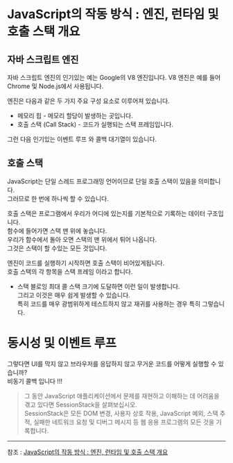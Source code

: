 
# JavaScript의 작동 방식 : 엔진, 런타임 및 호출 스택 개요

## 자바 스크립트 엔진
자바 스크립트 엔진의 인기있는 예는 Google의 V8 엔진입니다. V8 엔진은 예를 들어 Chrome 및 Node.js에서 사용됩니다.  

엔진은 다음과 같은 두 가지 주요 구성 요소로 이루어져 있습니다.   
- 메모리 힙 - 메모리 할당이 발생하는 곳입니다.  
- 호출 스택 (Call Stack) - 코드가 실행되는 스택 프레임입니다.  

그런 다음 인기있는 이벤트 루프 와 콜백 대기열이 있습니다.  

## 호출 스택
JavaScript는 단일 스레드 프로그래밍 언어이므로 단일 호출 스택이 있음을 의미합니다.  
그러므로 한 번에 하나씩 할 수 있습니다.  

호출 스택은 프로그램에서 우리가 어디에 있는지를 기본적으로 기록하는 데이터 구조입니다.  
함수에 들어가면 스택 맨 위에 놓습니다.  
우리가 함수에서 돌아 오면 스택의 맨 위에서 튀어 나옵니다.  
그것은 스택이 할 수있는 모든 것입니다.  

엔진이 코드를 실행하기 시작하면 호출 스택이 비어있게됩니다.  
호출 스택의 각 항목을 스택 프레임 이라고 합니다.  

- 스택 블로잉
최대 콜 스택 크기에 도달하면 이런 일이 발생합니다.  
그리고 이것은 매우 쉽게 발생할 수 있습니다.  
특히 코드를 매우 광범위하게 테스트하지 않고 재귀를 사용하는 경우 특히 그렇습니다.  

# 동시성 및 이벤트 루프
그렇다면 UI를 막지 않고 브라우저를 응답하지 않고 무거운 코드를 어떻게 실행할 수 있습니까?  
비동기 콜백 입니다 !!!  

> 그 동안 JavaScript 애플리케이션에서 문제를 재현하고 이해하는 데 어려움을 겪고 있다면 SessionStack을 살펴보십시오.   
> SessionStack은 모든 DOM 변경, 사용자 상호 작용, JavaScript 예외, 스택 추적, 실패한 네트워크 요청 및 디버그 메시지 등 웹 응용 프로그램의 모든 것을 기록합니다.  

---
참조 : [JavaScript의 작동 방식 : 엔진, 런타임 및 호출 스택 개요
](https://blog.sessionstack.com/how-does-javascript-actually-work-part-1-b0bacc073cf)